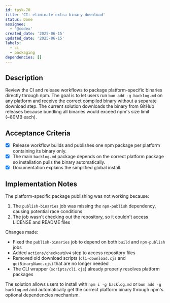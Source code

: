 ```yaml
---
id: task-70
title: 'CI: eliminate extra binary download'
status: Done
assignee:
  - '@codex'
created_date: '2025-06-15'
updated_date: '2025-06-15'
labels:
  - ci
  - packaging
dependencies: []
---
```


## Description

Review the CI and release workflows to package platform-specific binaries directly through npm. The goal is to let users run `bun add -g backlog.md` on any platform and receive the correct compiled binary without a separate download step. The current solution downloads the binary from GitHub releases because bundling all binaries would exceed npm's size limit (~80MB each).

## Acceptance Criteria

- [x] Release workflow builds and publishes one npm package per platform containing its binary only.
- [x] The main `backlog.md` package depends on the correct platform package so installation pulls the binary automatically.
- [x] Documentation explains the simplified global install.

## Implementation Notes

The platform-specific package publishing was not working because:

1. The `publish-binaries` job was missing the `npm-publish` dependency, causing potential race conditions
2. The job wasn't checking out the repository, so it couldn't access LICENSE and README files

Changes made:
- Fixed the `publish-binaries` job to depend on both `build` and `npm-publish` jobs
- Added `actions/checkout@v4` step to access repository files
- Removed old download scripts (`cli-download.cjs` and `getBinaryName.cjs`) that are no longer needed
- The CLI wrapper (`scripts/cli.cjs`) already properly resolves platform packages

The solution allows users to install with `npm i -g backlog.md` or `bun add -g backlog.md` and automatically get the correct platform binary through npm's optional dependencies mechanism.
